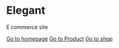 # Elegant

E commerce site

[Go to homepage](p34-pac.github.io/Elegant/Homepage/Homepage1)
[Go to Product](https://p34-pac.github.io/Elegant/productPage/)
[Go to shop](https://p34-pac.github.io/Elegant/shop/)

